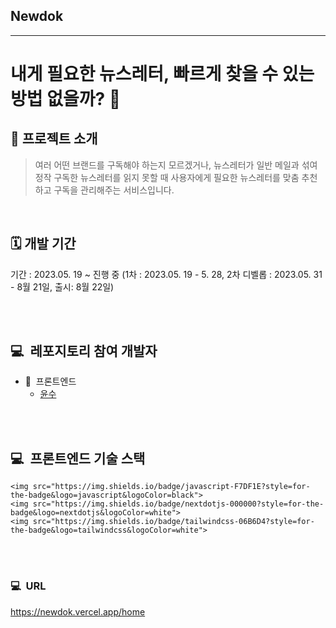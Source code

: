 ## Newdok

---

# 내게 필요한 뉴스레터, 빠르게 찾을 수 있는 방법 없을까? 📨 

## 🍎 프로젝트 소개

> 여러 어떤 브랜드를 구독해야 하는지 모르겠거나,
> 뉴스레터가 일반 메일과 섞여 정작 구독한 뉴스레터를 읽지 못할 때
> 사용자에게 필요한 뉴스레터를 맞춤 추천하고 구독을 관리해주는 서비스입니다.

<br />

## 🗓 개발 기간

기간 : 2023.05. 19 ~ 진행 중
(1차 : 2023.05. 19 - 5. 28, 2차 디벨롭 : 2023.05. 31 - 8월 21일, 출시: 8월 22일)

<br />
<br />

## 💻  레포지토리 참여 개발자

- 👀  프론트엔드
  - [윤수](https://github.com/yoonsueworks)

<br />
<br />

## 💻  프론트엔드 기술 스택

    <img src="https://img.shields.io/badge/javascript-F7DF1E?style=for-the-badge&logo=javascript&logoColor=black">
    <img src="https://img.shields.io/badge/nextdotjs-000000?style=for-the-badge&logo=nextdotjs&logoColor=white">
    <img src="https://img.shields.io/badge/tailwindcss-06B6D4?style=for-the-badge&logo=tailwindcss&logoColor=white">

<br />
<br />

### 💻  URL

https://newdok.vercel.app/home

